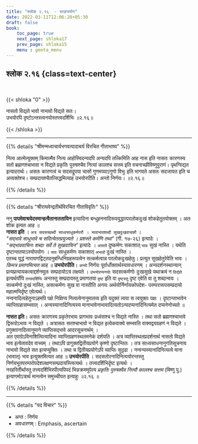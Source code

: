 ```yaml
---
title: "श्लोक २.१६  - साङ्ययोग"
date: 2022-03-11T12:06:28+05:30
draft: false
book:
    toc_page: true
    next_page: shloka17
    prev_page: shloka15
    menu : geeta_menu
---
```




## श्लोक २.१६ {class=text-center}

<br/>

{{< shloka  "0"  >}}

नासतो विद्यते भावो नाभावो विद्यते सतः।  
उभयोरपि दृष्टोऽन्तस्त्वनयोस्तत्त्वदर्शिभिः ॥२.१६॥

{{< /shloka >}}

---


{{% details "श्रीमन्मध्वाचार्यभगवत्पादाचर्य विरचित  गीताभाष्य" %}}

नित्य आत्मेत्युक्तम् किमात्मैव नित्य आहोस्विदन्यदपि अन्यदपि 
तत्किमिति आह नास इति नासतः कारणस्य सतो ब्रह्मणश्चाभावा 
न विद्यते प्रकृतिः पुरुषश्चैव नित्यां कालश्च सत्तम इति वचनाच्छीविष्णुपुराणं। 
पृथग्विद्यत इत्यादरार्थः। असतः कारणत्वं च सदसद्रूपया चासों गुणमय्याऽगुणो 
विभुः इति भागवते असतः सदजायत इति च अव्यक्तेश्च। सम्प्रदायश्चैतत्सिद्धमित्याह 
उभयोरपीति। अन्तो निर्णयः। ॥२.१६॥

{{% /details %}}

---

{{% details "श्रीराघवेन्द्रतीर्थविरचित गीताविवृतिः" %}}

ननु  **पापमेवाश्रयेदस्मान्हत्वैतानाततायिन** इत्यादिना
बन्धुहननादिरूपयुद्धात्परलोकदुःखं शोकहेतुतयोक्तम्‌ । अतः शोक इत्यत आह ॥  
**नासत इति** । `अत्र सदसच्छब्दौ साध्वसाधुकर्मपरौ । भावाभावशब्दौ सुखदुःखवाचकौ` ।  
*"सद्भावे साधुभावे च सदित्येतत्प्रयुज्यते । प्रशस्ते कर्मणि तथा”* 
(गी. १७-२६) इत्यादेः ।  
*“सद्भाववाचिनः शब्दाः सर्वे ते सुखवाचिन”* 
इत्यादेः । `असतो` दुष्कर्मणः सकाशात्‌ `भावः` सुखं नास्ति । यथेति
दृष्टान्ततयाऽस्योपयोगः । `सतः` साधुकर्मणः सकाशात् `अभावो` दुःखं नास्ति ।  
एतच्च युद्धं नारायणद्विट्तदनुबन्धिनिग्रहरूपत्वेन सत्कर्मत्वान्न परलोकदुःखहेतुः। 
प्रत्युत सुखहेतुरेवेति भावः । *किमत्र प्रमाणमित्यत* आह ॥
**उभयोरपीति**। `अन्तो` निर्णयः पूर्वार्धोक्तार्थस्यावधारणम्‌ । अन्यदर्शनस्थान्यान्‌
प्रत्यप्रत्यायकत्वाद्दर्शनमूलः सम्प्रदायोऽत्र लक्ष्यते । `उभयोरप्यनयोः`
सदसत्कर्मणोः दुःखसुखे यथाक्रमं न `विद्येते` इत्यर्थर्योपि `तत्त्वदर्शिभिः` अन्तस्तु
सम्प्रदायस्तु प्रमाणतया `दृष्ट` इति वा `दृष्टस्तु` दृष्ट एवेति वा तु शब्दान्वयः ।
सत्कर्मणो दुःखं नास्ति, असत्कर्मणः सुख वा
नास्तीति अनयः अर्थयोर्निर्णायकोपदेश- परम्परारूपसम्प्रदायो 
महात्मभिर्दृष्ट एवेत्यर्थः।   
नन्वनादित्वहेतुनाऽहमपि पक्षे निक्षिप्य नित्वत्वेनानुमातव्य इति यदुक्तं
त्वया स त्वयुक्तः पक्षः । दृष्टान्ताभावेन व्याप्तिग्रहासम्भवात्‌ ।
अन्यस्यानादिनित्यस्य  मानाभावेनाभावादित्यतोऽन्यदप्यनादिनित्यमेत
दप्यनेनोच्यते ॥  

**नासत इति**। असतः कारणस्य प्रकृतेरभावः प्रागभावः
प्रध्वंसश्च न विद्यते नास्ति । तथा सतो ब्रह्मणश्चाभावे द्विरूपोऽभावः न विद्यते ।
अत्रासतः सतश्चाभावो न विद्यत इत्येकवाक्ये सम्भवति वाक्यद्वयग्रहणं न विद्यते ।
प्रगुक्तानादित्वानुमाने व्याप्तिसद्भावे आदरसूचनार्थम् ।  
अत एवाग्रेऽविनाशित्वित्यादिना
व्याप्तिग्रहणस्थलमनेकं दर्शयति ।  अत्र  व्याप्तिस्थलप्रदर्शनार्थ नासतो 
विद्यते भाव इत्येतावदेव वाच्यम्‌ । तथाऽपि प्रागुक्तद्वितीयप्रयोगे कृष्णो 
दृष्टान्तितः । तत्र साध्यसाधनानुगतिसूचनाय नाभावो विद्यते सत इत्यप्युक्तिः । तथा च
द्वितीयप्रयोगेऽपि व्याप्तिः सुदृढा ।
नन्‍वन्यस्यानादिनित्यत्वे माना (भावात्‌) भाव इत्युक्तमित्यत आह ॥
**उभयोरपीति** । सदसतोरनादिनित्ययोरन्तस्तु 
निर्णयभूतपरम्परोपदेशलक्षणसम्प्रदायस्त्वित्यर्थः ।
तत्त्वदर्शिभिर्दृष्ट इत्यर्थः ।  
नरहरिर्तीर्थास्तु  तत्त्वदर्शिभिरपीत्यपिपदं भिन्नक्रममुपेत्य 
*प्रकृतिः पुरुषश्वैव नित्यौ कालश्च सत्तम* (विष्णु पु.)  
इत्यागमोऽत्रार्थ मानत्वेन समुच्चीयत इत्याहुः ॥२.१६ ॥



{{% /details %}}


---

{{% details "पद विचार" %}}

- अन्त : निर्णय
- अवधारणम् : Emphasis, ascertain

{{% /details %}}
